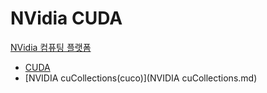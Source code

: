 # NVidia CUDA
[NVidia 컴퓨팅 플랫폼](../index.md)

- [CUDA](CUDA.md)
- [NVIDIA cuCollections(cuco)](NVIDIA cuCollections.md)
